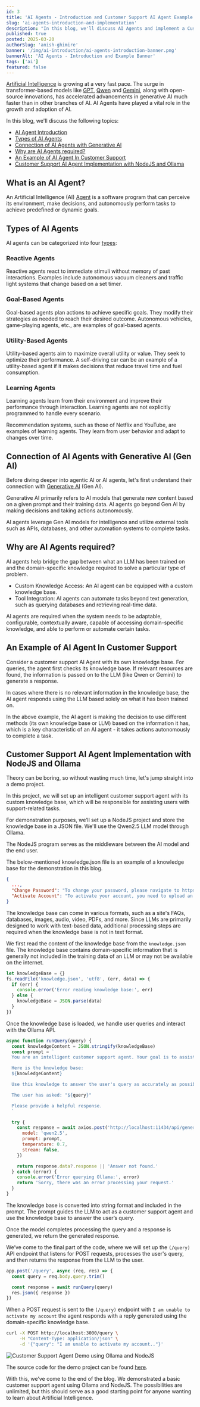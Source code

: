 ```yaml
---
id: 3
title: 'AI Agents - Introduction and Customer Support AI Agent Example'
slug: 'ai-agents-introduction-and-implementation'
description: "In this blog, we'll discuss AI Agents and implement a Customer Support AI Agent with a custom knowledge base using Ollama and NodeJS."
published: true
posted: 2025-03-20
authorSlug: 'anish-ghimire'
banner: '/img/ai-introduction/ai-agents-introduction-banner.png'
bannerAlt: 'AI Agents - Introduction and Example Banner'
tags: ['ai']
featured: false
---
```


[Artificial Intelligence](https://sarvalekh.com/blog/an-introduction-to-artificial-intelligence) is growing at a very fast pace. The surge in transformer-based models like [GPT](https://openai.com/index/gpt-4/), [Qwen](https://qwen.readthedocs.io/en/latest/) and [Gemini](https://gemini.google.com/), along with open-source innovations, has accelerated advancements in generative AI much faster than in other branches of AI. AI Agents have played a vital role in the growth and adoption of AI.

In this blog, we'll discuss the following topics:

- <a href="#what-is-an-ai-agent" target="_self">AI Agent Introduction</a>
- <a href="#types-of-ai-agents" target="_self">Types of AI Agents</a>
- <a href="#connection-of-ai-agents-with-generative-ai-gen-ai" target="_self">Connection of AI Agents with Generative AI</a>
- <a href="#why-are-ai-agents-required" target="_self">Why are AI Agents required?</a>
- <a href="#an-example-of-ai-agent-in-customer-support" target="_self">An Example of AI Agent In Customer Support</a>
- <a href="#customer-support-ai-agent-implementation-with-nodejs-and-ollama" target="_self">Customer Support AI Agent Implementation with NodeJS and Ollama</a>

## What is an AI Agent?

An Artificial Intelligence (AI) [Agent](https://github.com/resources/articles/ai/what-are-ai-agents) is a software program that can perceive its environment, make decisions, and autonomously perform tasks to achieve predefined or dynamic goals.

## Types of AI Agents

AI agents can be categorized into four [types](https://www.digitalocean.com/resources/articles/types-of-ai-agents#types-of-ai-agents):

### Reactive Agents

Reactive agents react to immediate stimuli without memory of past interactions. Examples include autonomous vacuum cleaners and traffic light systems that change based on a set timer.

### Goal-Based Agents

Goal-based agents plan actions to achieve specific goals. They modify their strategies as needed to reach their desired outcome. Autonomous vehicles, game-playing agents, etc., are examples of goal-based agents.

### Utility-Based Agents

Utility-based agents aim to maximize overall utility or value. They seek to optimize their performance. A self-driving car can be an example of a utility-based agent if it makes decisions that reduce travel time and fuel consumption.

### Learning Agents

Learning agents learn from their environment and improve their performance through interaction. Learning agents are not explicitly programmed to handle every scenario.

Recommendation systems, such as those of Netflix and YouTube, are examples of learning agents. They learn from user behavior and adapt to changes over time.

## Connection of AI Agents with Generative AI (Gen AI)

Before diving deeper into agentic AI or AI agents, let's first understand their connection with [Generative AI](https://sarvalekh.com/blog/an-introduction-to-generative-ai) (Gen AI).

Generative AI primarily refers to AI models that generate new content based on a given prompt and their training data. AI agents go beyond Gen AI by making decisions and taking actions autonomously.

AI agents leverage Gen AI models for intelligence and utilize external tools such as APIs, databases, and other automation systems to complete tasks.

## Why are AI Agents required?

AI agents help bridge the gap between what an LLM has been trained on and the domain-specific knowledge required to solve a particular type of problem.

- Custom Knowledge Access: An AI agent can be equipped with a custom knowledge base.
- Tool Integration: AI agents can automate tasks beyond text generation, such as querying databases and retrieving real-time data.

AI agents are required when the system needs to be adaptable, configurable, contextually aware, capable of accessing domain-specific knowledge, and able to perform or automate certain tasks.

## An Example of AI Agent In Customer Support

Consider a customer support AI Agent with its own knowledge base. For queries, the agent first checks its knowledge base. If relevant resources are found, the information is passed on to the LLM (like Qwen or Gemini) to generate a response.

In cases where there is no relevant information in the knowledge base, the AI agent responds using the LLM based solely on what it has been trained on.

In the above example, the AI agent is making the decision to use different methods (its own knowledge base or LLM) based on the information it has, which is a key characteristic of an AI agent - it takes actions autonomously to complete a task.

## Customer Support AI Agent Implementation with NodeJS and Ollama

Theory can be boring, so without wasting much time, let's jump straight into a demo project.

In this project, we will set up an intelligent customer support agent with its custom knowledge base, which will be responsible for assisting users with support-related tasks.

For demonstration purposes, we’ll set up a NodeJS project and store the knowledge base in a JSON file. We'll use the Qwen2.5 LLM model through Ollama.

The NodeJS program serves as the middleware between the AI model and the end user.

The below-mentioned knowledge.json file is an example of a knowledge base for the demonstration in this blog.

```json
{
  ...,
  "Change Password": "To change your password, please navigate to https://sarvalekh.com/change-password",
  "Activate Account": "To activate your account, you need to upload an identity card by navigating to https://sarvalekh.com/activate"
}
```

The knowledge base can come in various formats, such as a site's FAQs, databases, images, audio, video, PDFs, and more. Since LLMs are primarily designed to work with text-based data, additional processing steps are required when the knowledge base is not in text format.

We first read the content of the knowledge base from the `knowledge.json` file. The knowledge base contains domain-specific information that is generally not included in the training data of an LLM or may not be available on the internet.

```javascript
let knowledgeBase = {}
fs.readFile('knowledge.json', 'utf8', (err, data) => {
  if (err) {
    console.error('Error reading knowledge base:', err)
  } else {
    knowledgeBase = JSON.parse(data)
  }
})
```

Once the knowledge base is loaded, we handle user queries and interact with the Ollama API.

```javascript
async function runQuery(query) {
  const knowledgeContent = JSON.stringify(knowledgeBase)
  const prompt = `
  You are an intelligent customer support agent. Your goal is to assist users by providing accurate, clear, and concise answers based on the knowledge base you have access to.

  Here is the knowledge base:
  ${knowledgeContent}

  Use this knowledge to answer the user's query as accurately as possible. If the query is unclear or there is no direct answer in the knowledge base, inform the user politely and suggest alternatives or ask for clarification.

  The user has asked: "${query}"

  Please provide a helpful response.
  `

  try {
    const response = await axios.post('http://localhost:11434/api/generate', {
      model: 'qwen2.5',
      prompt: prompt,
      temperature: 0.7,
      stream: false,
    })

    return response.data?.response || 'Answer not found.'
  } catch (error) {
    console.error('Error querying Ollama:', error)
    return 'Sorry, there was an error processing your request.'
  }
}
```

The knowledge base is converted into string format and included in the prompt. The prompt guides the LLM to act as a customer support agent and use the knowledge base to answer the user’s query.

Once the model completes processing the query and a response is generated, we return the generated response.

We’ve come to the final part of the code, where we will set up the `(/query)` API endpoint that listens for POST requests, processes the user's query, and then returns the response from the LLM to the user.

```javascript
app.post('/query', async (req, res) => {
  const query = req.body.query.trim()

  const response = await runQuery(query)
  res.json({ response })
})
```

When a POST request is sent to the `(/query)` endpoint with `I am unable to activate my account` the agent responds with a reply generated using the domain-specific knowledge base.

```bash
curl -X POST http://localhost:3000/query \
     -H "Content-Type: application/json" \
     -d '{"query": "I am unable to activate my account.."}'
```

![Customer Support Agent Demo using Ollama and NodeJS](/img/ai-introduction/customer-support-agent-demo.png)

The source code for the demo project can be found [here](https://github.com/anishghimire862/ai-agent-example).

With this, we’ve come to the end of the blog. We demonstrated a basic customer support agent using Ollama and NodeJS. The possibilities are unlimited, but this should serve as a good starting point for anyone wanting to learn about Artificial Intelligence.
